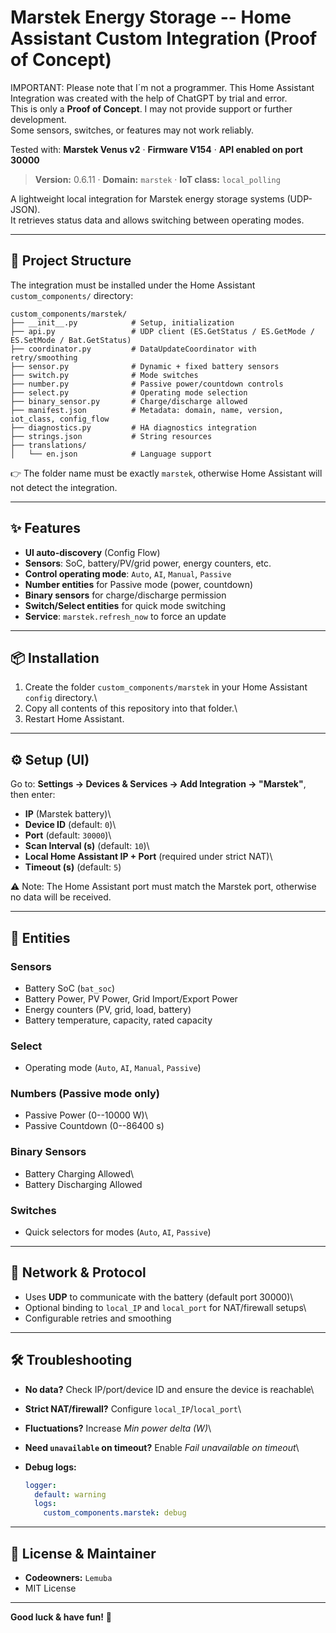 # Marstek Energy Storage -- Home Assistant Custom Integration (Proof of Concept)

IMPORTANT: Please note that I´m not a programmer. This Home Assistant
Integration was created with the help of ChatGPT by trial and error.\
This is only a **Proof of Concept**. I may not provide support or
further development.\
Some sensors, switches, or features may not work reliably.

Tested with: **Marstek Venus v2** · **Firmware V154** · **API enabled on
port 30000**

> **Version:** 0.6.11 · **Domain:** `marstek` · **IoT class:**
> `local_polling`

A lightweight local integration for Marstek energy storage systems
(UDP-JSON).\
It retrieves status data and allows switching between operating modes.

------------------------------------------------------------------------

## 📂 Project Structure

The integration must be installed under the Home Assistant
`custom_components/` directory:

    custom_components/marstek/
    ├── __init__.py            # Setup, initialization
    ├── api.py                 # UDP client (ES.GetStatus / ES.GetMode / ES.SetMode / Bat.GetStatus)
    ├── coordinator.py         # DataUpdateCoordinator with retry/smoothing
    ├── sensor.py              # Dynamic + fixed battery sensors
    ├── switch.py              # Mode switches
    ├── number.py              # Passive power/countdown controls
    ├── select.py              # Operating mode selection
    ├── binary_sensor.py       # Charge/discharge allowed
    ├── manifest.json          # Metadata: domain, name, version, iot_class, config_flow
    ├── diagnostics.py         # HA diagnostics integration
    ├── strings.json           # String resources
    ├── translations/
    │   └── en.json            # Language support

👉 The folder name must be exactly `marstek`, otherwise Home Assistant
will not detect the integration.

------------------------------------------------------------------------

## ✨ Features

-   **UI auto-discovery** (Config Flow)
-   **Sensors**: SoC, battery/PV/grid power, energy counters, etc.
-   **Control operating mode**: `Auto`, `AI`, `Manual`, `Passive`
-   **Number entities** for Passive mode (power, countdown)
-   **Binary sensors** for charge/discharge permission
-   **Switch/Select entities** for quick mode switching
-   **Service**: `marstek.refresh_now` to force an update

------------------------------------------------------------------------

## 📦 Installation

1.  Create the folder `custom_components/marstek` in your Home Assistant
    `config` directory.\
2.  Copy all contents of this repository into that folder.\
3.  Restart Home Assistant.

------------------------------------------------------------------------

## ⚙️ Setup (UI)

Go to: **Settings → Devices & Services → Add Integration → "Marstek"**,
then enter:

-   **IP** (Marstek battery)\
-   **Device ID** (default: `0`)\
-   **Port** (default: `30000`)\
-   **Scan Interval (s)** (default: `10`)\
-   **Local Home Assistant IP + Port** (required under strict NAT)\
-   **Timeout (s)** (default: `5`)

⚠️ Note: The Home Assistant port must match the Marstek port, otherwise
no data will be received.

------------------------------------------------------------------------

## 🧩 Entities

### Sensors

-   Battery SoC (`bat_soc`)
-   Battery Power, PV Power, Grid Import/Export Power
-   Energy counters (PV, grid, load, battery)
-   Battery temperature, capacity, rated capacity

### Select

-   Operating mode (`Auto`, `AI`, `Manual`, `Passive`)

### Numbers (Passive mode only)

-   Passive Power (0--10000 W)\
-   Passive Countdown (0--86400 s)

### Binary Sensors

-   Battery Charging Allowed\
-   Battery Discharging Allowed

### Switches

-   Quick selectors for modes (`Auto`, `AI`, `Passive`)

------------------------------------------------------------------------

## 🔌 Network & Protocol

-   Uses **UDP** to communicate with the battery (default port 30000)\
-   Optional binding to `local_IP` and `local_port` for NAT/firewall
    setups\
-   Configurable retries and smoothing

------------------------------------------------------------------------

## 🛠 Troubleshooting

-   **No data?** Check IP/port/device ID and ensure the device is
    reachable\

-   **Strict NAT/firewall?** Configure `local_IP`/`local_port`\

-   **Fluctuations?** Increase *Min power delta (W)*\

-   **Need `unavailable` on timeout?** Enable *Fail unavailable on
    timeout*\

-   **Debug logs:**

    ``` yaml
    logger:
      default: warning
      logs:
        custom_components.marstek: debug
    ```

------------------------------------------------------------------------

## 📜 License & Maintainer

-   **Codeowners:** `Lemuba`
-   MIT License

------------------------------------------------------------------------

**Good luck & have fun!** 🚀
